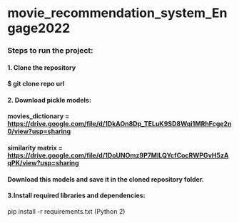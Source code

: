 # movie_recommendation_system_Engage2022

### Steps to run the project:
#### 1. Clone the repository
#### $ git clone repo url
#### 2. Download pickle models:
#### movies_dictionary = https://drive.google.com/file/d/1DkAOn8Dp_TELuK9SD8Wqi1MRhFcge2n0/view?usp=sharing
#### similarity matrix = https://drive.google.com/file/d/1DoUNOmz9P7MILQYcfCocRWPGvH5zAqPK/view?usp=sharing
#### Download this models and save it in the cloned repository folder.
#### 3.Install required libraries and dependencies:
pip install -r requirements.txt (Python 2)

